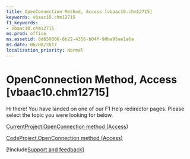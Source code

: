 ```yaml
---
title: OpenConnection Method, Access [vbaac10.chm12715]
keywords: vbaac10.chm12715
f1_keywords:
- vbaac10.chm12715
ms.prod: office
ms.assetid: 8d650006-8b22-4356-b04f-90ba95ae1a6a
ms.date: 06/08/2017
localization_priority: Normal
---
```



# OpenConnection Method, Access [vbaac10.chm12715]

Hi there! You have landed on one of our F1 Help redirector pages. Please select the topic you were looking for below.

[CurrentProject.OpenConnection method (Access)](https://msdn.microsoft.com/library/37b5d50c-ddc9-97d4-2b8f-068ba2702e6d%28Office.15%29.aspx)

[CodeProject.OpenConnection method (Access)](https://msdn.microsoft.com/library/ed67b379-20aa-0d4c-11e0-3bb2fbe4ff06%28Office.15%29.aspx)

[!include[Support and feedback](~/includes/feedback-boilerplate.md)]